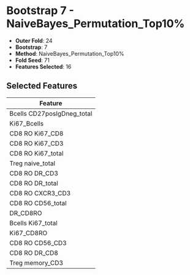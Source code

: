 # Bootstrap 7 - NaiveBayes_Permutation_Top10%

- **Outer Fold**: 24
- **Bootstrap**: 7
- **Method**: NaiveBayes_Permutation_Top10%
- **Fold Seed**: 71
- **Features Selected**: 16

## Selected Features

| Feature |
|---------|
| Bcells CD27posIgDneg_total |
| Ki67_Bcells |
| CD8 RO Ki67_CD8 |
| CD8  RO Ki67_CD3 |
| CD8 RO Ki67_total |
| Treg naive_total |
| CD8 RO DR_CD3 |
| CD8 RO DR_total |
| CD8 RO CXCR3_CD3 |
| CD8 RO CD56_total |
| DR_CD8RO |
| Bcells Ki67_total |
| Ki67_CD8RO |
| CD8 RO CD56_CD3 |
| CD8 RO DR_CD8 |
| Treg memory_CD3 |
